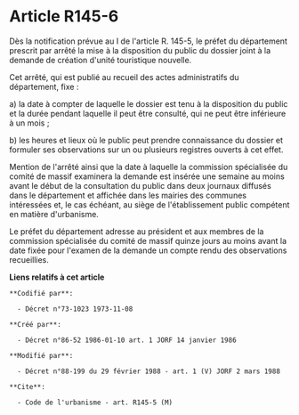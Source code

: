 # Article R145-6

Dès la notification prévue au I de l'article R. 145-5, le préfet du département prescrit par arrêté la mise à la disposition
du public du dossier joint à la demande de création d'unité touristique nouvelle.

Cet arrêté, qui est publié au recueil des actes administratifs du département, fixe :

a) la date à compter de laquelle le dossier est tenu à la disposition du public et la durée pendant laquelle il peut être
consulté, qui ne peut être inférieure à un mois ;

b) les heures et lieux où le public peut prendre connaissance du dossier et formuler ses observations sur un ou plusieurs
registres ouverts à cet effet.

Mention de l'arrêté ainsi que la date à laquelle la commission spécialisée du comité de massif examinera la demande est
insérée une semaine au moins avant le début de la consultation du public dans deux journaux diffusés dans le département et
affichée dans les mairies des communes intéressées et, le cas échéant, au siège de l'établissement public compétent en
matière d'urbanisme.

Le préfet du département adresse au président et aux membres de la commission spécialisée du comité de massif quinze jours au
moins avant la date fixée pour l'examen de la demande un compte rendu des observations recueillies.

**Liens relatifs à cet article**

	**Codifié par**:

	  - Décret n°73-1023 1973-11-08

	**Créé par**:

	  - Décret n°86-52 1986-01-10 art. 1 JORF 14 janvier 1986

	**Modifié par**:

	  - Décret n°88-199 du 29 février 1988 - art. 1 (V) JORF 2 mars 1988

	**Cite**:

	  - Code de l'urbanisme - art. R145-5 (M)
